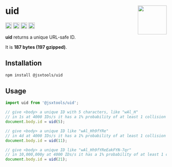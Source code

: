 # uid [<img src="https://avatars.githubusercontent.com/u/52989093" alt="" width="90" height="90" align="right">][frontend]

[<img alt="npm version" src="https://img.shields.io/npm/v/@jsxtools/uid.svg" height="20">](https://www.npmjs.com/package/@jsxtools/uid)
[<img alt="build status" src="https://img.shields.io/travis/jsxtools/frontend/master.svg" height="20">](https://travis-ci.org/github/jsxtools/frontend)
[<img alt="issue tracker" src="https://img.shields.io/github/issues/jsxtools/frontend/uid.svg" height="20">](https://github.com/jsxtools/frontend/issues?q=is:issue+is:open+label:uid)
[<img alt="pull requests" src="https://img.shields.io/github/issues-pr/jsxtools/frontend/uid.svg" height="20">](https://github.com/jsxtools/frontend/pulls?q=is:pr+is:open+label:uid)

**uid** returns a unique URL-safe ID.

It is <strong size>187 bytes (197 gzipped)</strong>.

## Installation

```sh
npm install @jsxtools/uid
```

## Usage

```js
import uid from '@jsxtools/uid';

// give <body> a unique ID with 5 characters, like "wAl_H"
// in 1s at 4000 IDs/s it has a 1% probability of at least 1 collision
document.body.id = uid(5);

// give <body> a unique ID like "wAl_Hh9fYRe"
// in 4d at 4000 IDs/s it has a 1% probability of at least 1 collision
document.body.id = uid(11);

// give <body> a unique ID like "wAl_Hh9fYReEakFYN-7qr"
// in 10,000,000y at 4000 IDs/s it has a 1% probability of at least 1 collision
document.body.id = uid(21);
```

[frontend]: https://github.com/jsxtools/frontend
